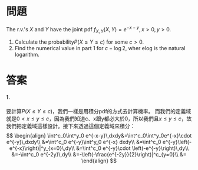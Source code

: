 # 問題
The r.v.'s $X$ and $Y$ have the joint pdf
$f_{X,Y}(X,Y)=e^{-x-y},\,x>0,y>0$.
1. Calculate the probability$P(X\leq Y\leq c)$ for some $c>0$.
2. Find the numerical value in part 1 for $c-\log2$, wher elog is the natural logarithm.
# 答案
#### 1.
要計算$P(X\leq Y\leq c)$，我們一樣是用積分pdf的方式去計算機率。
而我們的定義域就是$0<x\leq y \leq c$，因為我們知道c、x跟y都必大於0，所以我們且$x\leq y \leq c$，故我們把定義域這樣設計。接下來透過這個定義域來積分：
$$
\begin{align}
\int^c_0\int^y_0 e^{-x-y}\,dxdy&=\int^c_0\int^y_0e^{-x}\cdot e^{-y}\,dxdy\\
&=\int^c_0 e^{-y}\int^y_0 e^{-x} dxdy\\
&=\int^c_0 e^{-y}\left(-e^{-x}\right)|^y_{x=0}\,dy\\
&=\int^c_0 e^{-y}\cdot \left(-e^{-y}\right)\,dy\\
&=-\int^c_0 e^{-2y}\,dy\\
&=-\left(-\frac{e^{-2y}}{2}\right)|^c_{y=0}\\
&=
\end{align}
$$
